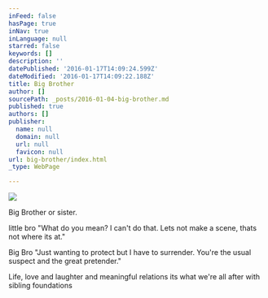 ```yaml
---
inFeed: false
hasPage: true
inNav: true
inLanguage: null
starred: false
keywords: []
description: ''
datePublished: '2016-01-17T14:09:24.599Z'
dateModified: '2016-01-17T14:09:22.188Z'
title: Big Brother
author: []
sourcePath: _posts/2016-01-04-big-brother.md
published: true
authors: []
publisher:
  name: null
  domain: null
  url: null
  favicon: null
url: big-brother/index.html
_type: WebPage

---
```

![](https://the-grid-user-content.s3-us-west-2.amazonaws.com/00301ab9-8a82-4a4a-ab7c-f64a47660d32.jpg)

Big Brother or sister. 

little bro
"What do you mean?
I can't do that.
Lets not make a scene,
thats not where its at." 

Big Bro
"Just wanting to protect 
but I have to surrender.
You're the usual suspect
and the great pretender." 

Life, love and laughter
and meaningful relations
its what we're all after
with sibling foundations